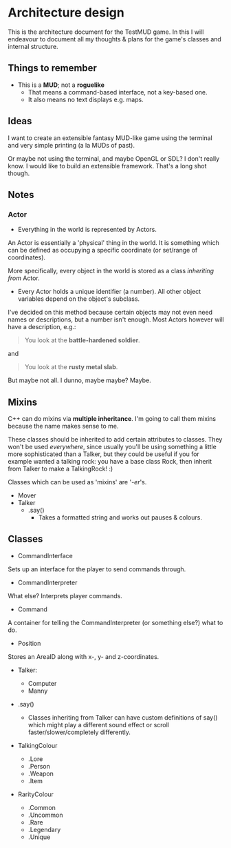 Architecture design
===================

This is the architecture document for the TestMUD game. In this I will
endeavour to document all my thoughts & plans for the game's classes and
internal structure.


Things to remember
------------------

  * This is a **MUD**; not a **roguelike**
      * That means a command-based interface, not a key-based one.
      * It also means no text displays e.g. maps.


Ideas
-----

I want to create an extensible fantasy MUD-like game using the terminal
and very simple printing (a la MUDs of past).

Or maybe not using the terminal, and maybe OpenGL or SDL? I don't really
know. I would like to build an extensible framework. That's a long shot
though.


Notes
-----

### Actor

  * Everything in the world is represented by Actors.

An Actor is essentially a 'physical' thing in the world. It is something
which can be defined as occupying a specific coordinate (or set/range of
coordinates).

More specifically, every object in the world is stored as a class
*inheriting from* Actor.

  * Every Actor holds a unique identifier (a number). All other
    object variables depend on the object's subclass.

I've decided on this method because certain objects may not even need
names or descriptions, but a number isn't enough.  Most Actors however
will have a description, e.g.:

  > You look at the **battle-hardened soldier**.

and

  > You look at the **rusty metal slab**.

But maybe not all. I dunno, maybe maybe? Maybe.


Mixins
------

C++ can do mixins via **multiple inheritance**. I'm going to call them
mixins because the name makes sense to me.

These classes should be inherited to add certain attributes to classes.
They won't be used *everywhere*, since usually you'll be using something
a little more sophisticated than a Talker, but they could be useful if
you for example wanted a talking rock: you have a base class Rock, then
inherit from Talker to make a TalkingRock! :)

Classes which can be used as 'mixins' are '*-er*'s.

  * Mover
  * Talker
    * .say()
      * Takes a formatted string and works out pauses & colours.


Classes
-------

  * CommandInterface

Sets up an interface for the player to send commands through.

  * CommandInterpreter

What else? Interprets player commands.

  * Command

A container for telling the CommandInterpreter (or something else?) what
to do.

  * Position

Stores an AreaID along with x-, y- and z-coordinates.

  * Talker:
      * Computer
      * Manny

  * .say()
    * Classes inheriting from Talker can have custom definitions of
      say() which might play a different sound effect or scroll
      faster/slower/completely differently.

  * TalkingColour
    * .Lore
    * .Person
    * .Weapon
    * .Item

  * RarityColour
    * .Common
    * .Uncommon
    * .Rare
    * .Legendary
    * .Unique
